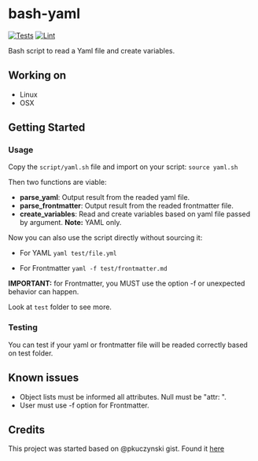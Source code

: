 # bash-yaml

[![Tests](https://github.com/jasperes/bash-yaml/workflows/Tests/badge.svg)](https://github.com/jasperes/bash-yaml/actions?query=workflow%3ATests)
[![Lint](https://github.com/jasperes/bash-yaml/workflows/Lint/badge.svg)](https://github.com/jasperes/bash-yaml/actions?query=workflow%3ALint)

Bash script to read a Yaml file and create variables.

## Working on

- Linux
- OSX

## Getting Started

### Usage

Copy the `script/yaml.sh` file and import on your script: `source yaml.sh`

Then two functions are viable:

- **parse_yaml**: Output result from the readed yaml file.
- **parse_frontmatter**: Output result from the readed frontmatter file.
- **create_variables**: Read and create variables based on yaml file passed by argument. **Note:** YAML only.

Now you can also use the script directly without sourcing it:

- For YAML
`yaml test/file.yml`

- For Frontmatter
`yaml -f test/frontmatter.md`

**IMPORTANT:** for Frontmatter, you MUST use the option -f or unexpected behavior can happen.

Look at `test` folder to see more.

### Testing

You can test if your yaml or frontmatter file will be readed correctly based on test folder.

## Known issues

- Object lists must be informed all attributes. Null must be "attr: ".
- User must use -f option for Frontmatter.

## Credits

This project was started based on @pkuczynski gist. Found it [here](https://gist.github.com/pkuczynski/8665367)
